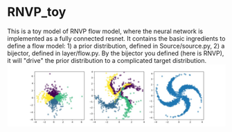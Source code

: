 # RNVP_toy
This is a toy model of RNVP flow model, where the neural network is implemented as a fully connected resnet.
It contains the basic ingredients to define a flow model: 1) a prior distribution, defined in Source/source.py, 2) a bijector, defined in layer/flow.py.
By the bijector you defined (here is RNVP), it will "drive" the prior distribution to a complicated target distribution.
![Image of Flow](https://github.com/hongyehu/RNVP_toy/blob/master/demo.jpg)
